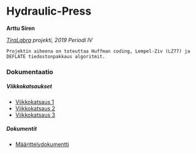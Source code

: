 # Hydraulic-Press
**Arttu Siren**

*[TiraLabra](https://github.com/TiraLabra/2019_4) projekti, 2019 Periodi IV*

```
Projektin aiheena on toteuttaa Huffman coding, Lempel-Ziv (LZ77) ja DEFLATE tiedostonpakkaus algoritmit.
```

### Dokumentaatio
##### Viikkokatsaukset
- [Viikkokatsaus 1](./dokumentaatio/viikkoraportti1.md)
- [Viikkokatsaus 2](./dokumentaatio/viikkoraportti2.md)
- [Viikkokatsaus 3](./dokumentaatio/viikkoraportti3.md)

##### Dokumentit
- [Määrittelydokumentti](./dokumentaatio/maarittelydokumentti.md)
